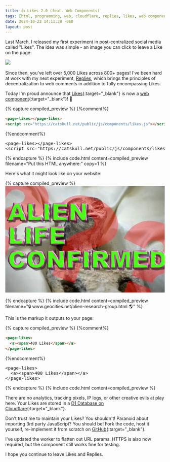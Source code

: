 ```yaml
---
title: 👍 Likes 2.0 (feat. Web Components)
tags: [html, programming, web, cloudflare, replies, likes, web components, javascript]
date: 2024-10-22 14:11:38 -060
layout: post
---
```

Last March, I released my first experiment in post-centralized social media called "Likes". The idea was simple - an image you can click to leave a Like on the page:

<img style="cursor:pointer;height:24px;" 
  referrerpolicy="no-referrer-when-downgrade"   
  src="https://likes.catskull.net?t=0"   
  onclick="fetch('https://likes.catskull.net',{method:'POST',referrerPolicy:'no-referrer-when-downgrade'}).then(()=>this.src='https://likes.catskull.net'.split('?')[0]+'?t='+Date.now())" 
  onmouseover="this.src='data:image/svg+xml;base64,CiAgCQkJPHN2ZyB4bWxucz0iaHR0cDovL3d3dy53My5vcmcvMjAwMC9zdmciIGhlaWdodD0iMjQiIHdpZHRoPSI2NCI+CiAgICAgICAgICA8cmVjdCB3aWR0aD0iMTAwJSIgaGVpZ2h0PSIxMDAlIiBmaWxsPSJ3aGl0ZSI+PC9yZWN0PgogIAkJCSAgPHRleHQgeD0iNTAlIiB5PSI1MCUiIGZvbnQtZmFtaWx5PSJzYW5zLXNlcmlmIiBkb21pbmFudC1iYXNlbGluZT0ibWlkZGxlIiB0ZXh0LWFuY2hvcj0ibWlkZGxlIj7wn5GNIExpa2UhPC90ZXh0PgogIAkJCTwvc3ZnPgogIAkJ'"
  onmouseout="this.src='https://likes.catskull.net?t=0'"
/>

Since then, you've left over 5,000 Likes across 800+ pages! I've been hard at work with my next experiment, [Replies](/replies.html), which brings the principles of decentralization to web comments in addition to fully encompassing Likes.

Today I'm proud announce that [Likes](/introducing-likes.html){:target="_blank"} is now a [web component](https://developer.mozilla.org/en-US/docs/Web/API/Web_components){:target="_blank"}! 🙌


{% capture compiled_preview %}
{%comment%}
```html
<page-likes></page-likes>
<script src="https://catskull.net/public/js/components/likes.js"></script>
```
{%endcomment%}
<div class="highlight highlight-text-html-basic"><pre><span class="pl-kos">&lt;</span><span class="pl-ent">page-likes</span><span class="pl-kos">&gt;</span><span class="pl-kos">&lt;/</span><span class="pl-ent">page-likes</span><span class="pl-kos">&gt;</span>
<span class="pl-kos">&lt;</span><span class="pl-ent">script</span> <span class="pl-c1">src</span>="<span class="pl-s">https://catskull.net/public/js/components/likes.js</span>"<span class="pl-kos">&gt;</span><span class="pl-kos">&lt;/</span><span class="pl-ent">script</span><span class="pl-kos">&gt;</span></pre></div>
{% endcapture %}
{% include code.html
  content=compiled_preview
  filename="Put this HTML anywhere:"
  copy=1
%}

Here's what it might look like on your website:

{% capture compiled_preview %}
<img src="/public/media/posts/likes2/aliens.webp"/>
<div style="text-align: center;">
	<page-likes></page-likes>
</div>
{% endcapture %}
{% include code.html
  content=compiled_preview
  filename="🔒 www.geocities.net/alien-research-group.html 🌎"
%}

This is the markup it outputs to your page:

{% capture compiled_preview %}
{%comment%}
```html
<page-likes>
  <a><span>400 Likes</span></a>
</page-likes>
```
{%endcomment%}
<div class="highlight highlight-text-html-basic"><pre><span class="pl-kos">&lt;</span><span class="pl-ent">page-likes</span><span class="pl-kos">&gt;</span>
  <span class="pl-kos">&lt;</span><span class="pl-ent">a</span><span class="pl-kos">&gt;</span><span class="pl-kos">&lt;</span><span class="pl-ent">span</span><span class="pl-kos">&gt;</span>400 Likes<span class="pl-kos">&lt;/</span><span class="pl-ent">span</span><span class="pl-kos">&gt;</span><span class="pl-kos">&lt;/</span><span class="pl-ent">a</span><span class="pl-kos">&gt;</span>
<span class="pl-kos">&lt;/</span><span class="pl-ent">page-likes</span><span class="pl-kos">&gt;</span></pre></div>
{% endcapture %}
{% include code.html
  content=compiled_preview
%}

There are no analytics, tracking pixels, IP logs, or other creative evils at play here. Your Likes are stored in a [D1 Database on Cloudflare](https://developers.cloudflare.com/d1/){:target="_blank"}. 

Don't trust me to maintain your Likes? You shouldn't! Paranoid about importing 3rd party JavaScript? You should be! Fork the code, host it yourself, re-implement it from scratch on [GitHub](https://github.com/catskull/likes/blob/main/components/likes.js){:target="_blank"}.

I've updated the worker to flatten out URL params. HTTPS is also now required, but the component still works fine for testing.

I hope you continue to leave Likes and Replies.

